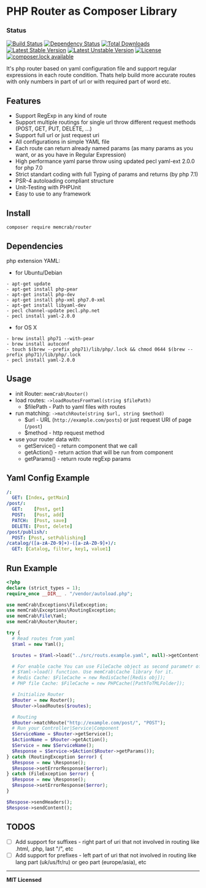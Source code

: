 PHP Router as Composer Library 
==========================
### Status
[![Build Status](https://travis-ci.org/noonehos/router.svg?branch=master)](https://travis-ci.org/noonehos/router)
[![Dependency Status](https://www.versioneye.com/user/projects/588f90c1760ce6003a4ea676/badge.svg?style=flat-square)](https://www.versioneye.com/user/projects/588f90c1760ce6003a4ea676)
[![Total Downloads](https://poser.pugx.org/memcrab/router/downloads)](https://packagist.org/packages/memcrab/router)
[![Latest Stable Version](https://poser.pugx.org/memcrab/router/version)](https://packagist.org/packages/memcrab/router)
[![Latest Unstable Version](https://poser.pugx.org/memcrab/router/v/unstable)](//packagist.org/packages/memcrab/router)
[![License](https://poser.pugx.org/memcrab/router/license)](https://packagist.org/packages/memcrab/router)
[![composer.lock available](https://poser.pugx.org/memcrab/router/composerlock)](https://packagist.org/packages/memcrab/router)


It's php router based on yaml configuration file and support regular expressions in each route condition. 
Thats help build more accurate routes with only numbers in part of url or with required part of word etc.

Features
--------

* Support RegExp in any kind of route
* Support multiple routings for single url throw different request methods (POST, GET, PUT, DELETE, ...)
* Support full url or just request uri
* All configurations in simple YAML file
* Each route can return already named params (as many params as you want, or as you have in Regular Expression)
* High performance yaml parse throw using updated pecl yaml-ext 2.0.0 for php 7.0
* Strict standart coding with full Typing of params and returns (by php 7.1)
* PSR-4 autoloading compliant structure
* Unit-Testing with PHPUnit
* Easy to use to any framework

Install
--------
```composer require memcrab/router```

Dependencies
--------
php extension YAML:
- for Ubuntu/Debian 
```
- apt-get update
- apt-get install php-pear
- apt-get install php-dev
- apt-get install php-xml php7.0-xml
- apt-get install libyaml-dev
- pecl channel-update pecl.php.net
- pecl install yaml-2.0.0
```
- for OS X
```
- brew install php71 --with-pear
- brew install autoconf
- touch $(brew --prefix php71)/lib/php/.lock && chmod 0644 $(brew --prefix php71)/lib/php/.lock
- pecl install yaml-2.0.0
```

Usage
--------
- init Router: `memCrab\Router()`
- load routes: `->loadRoutesFromYaml(string $filePath)`
	- $filePath - Path to yaml files with routes
- run matching: `->matchRoute(string $url, string $method)`
	- $url - URL (`http://example.com/posts`) or just request URI of page (`/post`)
	- $method - http request method
- use your router data with:
	- getService() - return component that we call
	- getAction() - return action that will be run from component
	- getParams() - return route regExp params

Yaml Config Example
--------
```yaml
/:
  GET: [Index, getMain]
/post/:
  GET:    [Post, get]
  POST:   [Post, add]
  PATCH:  [Post, save]
  DELETE: [Post, delete]
/post/publish/:
  POST: [Post, setPublishing]
/catalog/([a-zA-Z0-9]+)-([a-zA-Z0-9]+)/: 
  GET: [Catalog, filter, key1, value1]
```


Run Example
--------
```php
<?php
declare (strict_types = 1);
require_once __DIR__ . "/vendor/autoload.php";

use memCrab\Exceptions\FileException;
use memCrab\Exceptions\RoutingException;
use memCrab\File\Yaml;
use memCrab\Router\Router;

try {
  # Read routes from yaml
  $Yaml = new Yaml();

  $routes = $Yaml->load("../src/routs.example.yaml", null)->getContent();

  # For enable cache You can use FileCache object as second parametr of
  # $Yaml->load() function. Use memCrab\Cache library for it.
  # Redis Cache: $FileCache = new RedisCache([Redis obj]);
  # PHP file Cache: $FileCache = new PHPCache([PathToTMLFolder]);

  # Initialize Router
  $Router = new Router();
  $Router->loadRoutes($routes);

  # Routing
  $Router->matchRoute("http://example.com/post/", "POST");
  # Run your Controller|Service|Component
  $ServiceName = $Router->getService();
  $ActionName = $Router->getAction();
  $Service = new $ServiceName();
  $Response = $Service->$Action($Router->getParams());
} catch (RoutingException $error) {
  $Respose = new \Response();
  $Respose->setErrorResponse($error);
} catch (FileException $error) {
  $Respose = new \Response();
  $Respose->setErrorResponse($error);
}

$Respose->sendHeaders();
$Respose->sendContent();
```

## TODOS

- [ ] Add support for suffixes - right part of uri that not involved in routing like .html, .php, last "/", etc
- [ ] Add support for prefixes - left part of uri that not involved in routing like lang part (uk/us/fr/ru) or geo part (europe/asia), etc

---
**MIT Licensed**
